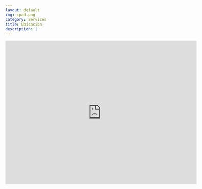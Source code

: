 ```yaml
---
layout: default
img: ipad.png
category: Services
title: Ubicacion
description: |
---
```

  <iframe src="https://www.google.com/maps/embed?pb=!1m18!1m12!1m3!1d3762.7613546064968!2d-99.07037708522543!3d19.422714486889916!2m3!1f0!2f0!3f0!3m2!1i1024!2i768!4f13.1!3m3!1m2!1s0x85d1fc6f81302925%3A0x7dc084d40095b908!2sCentro%20de%20Estudios%20Tecnol%C3%B3gicos%20Industrial%20y%20de%20Servicios%20(CETis%2032)!5e0!3m2!1ses-419!2smx!4v1649378964022!5m2!1ses-419!2smx" width="600" height="450" style="border:0;" allowfullscreen="" loading="lazy" referrerpolicy="no-referrer-when-downgrade"></iframe>

